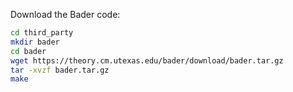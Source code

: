 Download the Bader code:

```bash
cd third_party
mkdir bader
cd bader
wget https://theory.cm.utexas.edu/bader/download/bader.tar.gz
tar -xvzf bader.tar.gz
make

